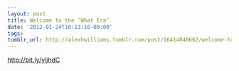 ```yaml
---
layout: post
title: Welcome to the ‘What Era’
date: '2012-01-24T10:13:16-08:00'
tags: 
tumblr_url: http://alexhwilliams.tumblr.com/post/16414840662/welcome-to-the-what-era
---
```

<p><a href="http://bit.ly/yljhdC">http://bit.ly/yljhdC</a></p>
